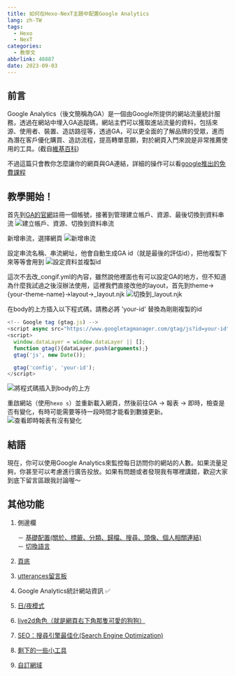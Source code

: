 ```yaml
---
title: 如何在Hexo-NexT主題中配置Google Analytics
lang: zh-TW
tags:
  - Hexo
  - NexT
categories:
  - 教學文
abbrlink: 48887
date: 2023-09-03
---
```


## 前言

Google Analytics（後文簡稱為GA）是一個由Google所提供的網站流量統計服務，透過在網站中埋入GA追蹤碼，網站主們可以獲取進站流量的資料，包括來源、使用者、裝置、造訪路徑等，透過GA，可以更全面的了解品牌的受眾，進而為潛在客戶優化購買、造訪流程，提高轉單意願，對於網頁入門來說是非常推薦使用的工具。(截自[維基百科](https://zh.wikipedia.org/zh-tw/Google%E5%88%86%E6%9E%90))
<!--more-->
不過這篇只會教你怎麼讓你的網頁與GA連結，詳細的操作可以看[google推出的免費課程](https://analytics.google.com/analytics/academy/course/6?hl=zh-tw)

## 教學開始！

首先到[GA的官網](https://analytics.google.com/)註冊一個帳號，接著到管理建立帳戶、資源、最後切換到資料串流
![建立帳戶、資源、切換到資料串流](https://i.imgur.com/wdINP2I.png)

新增串流，選擇網頁
![新增串流](https://i.imgur.com/7ZZQnoB.png)

設定串流名稱、串流網址，他會自動生成GA id（就是最後的評估id），把他複製下來等等會用到
![設定資料並複製id](https://i.imgur.com/XI7htXE.png)

這次不去改_congif.yml的內容，雖然說他裡面也有可以設定GA的地方，但不知道為什麼我試過之後沒辦法使用，這裡我們直接改他的layout，首先到theme->{your-theme-name}->layout->_layout.njk
![切換到_layout.njk](https://i.imgur.com/CVdViKM.png)

在body的上方插入以下程式碼，請務必將 'your-id' 替換為剛剛複製的id

```javascript
<!-- Google tag (gtag.js) -->
<script async src="https://www.googletagmanager.com/gtag/js?id=your-id"></script>
<script>
  window.dataLayer = window.dataLayer || [];
  function gtag(){dataLayer.push(arguments);}
  gtag('js', new Date());

  gtag('config', 'your-id');
</script>
```

![將程式碼插入到body的上方](https://i.imgur.com/4mtAFID.png)

重啟網站（使用`hexo s`）並重新載入網頁，然後前往GA -> 報表 -> 即時，檢查是否有變化，有時可能需要等待一段時間才能看到數據更新。
![查看即時報表有沒有變化](https://i.imgur.com/dZ0ZkQ6.png)

## 結語

現在，你可以使用Google Analytics來監控每日訪問你的網站的人數。如果流量足夠，你甚至可以考慮進行廣告投放。如果有問題或者發現我有哪裡講錯，歡迎大家到底下留言區跟我討論喔～

## 其他功能

1. 側邊欄

    － [基礎配置(關於、標籤、分類、歸檔、搜尋、頭像、個人相關連結)](/NexT-sidebar-basic)  
    － [切換語言](/NexT-sidebar-switch-lang)  

2. [頁底](/NexT-footer)
3. [utterances留言板](/NexT-utterances-comment-box)
4. Google Analytics統計網站資訊 ✅
5. [日/夜模式](/NexT-dark-light-mode)
6. [live2d角色（就是網頁右下角那隻可愛的狗狗）](/NexT-live2d)
7. [SEO：搜尋引擎最佳化(Search Engine Optimization)](/SEO-Search-Engine-Optimization)
8. [剩下的一些小工具](/NexT-some-cool-tools)
9. [自訂網域](/Hexo-NexT_custom_domain)
